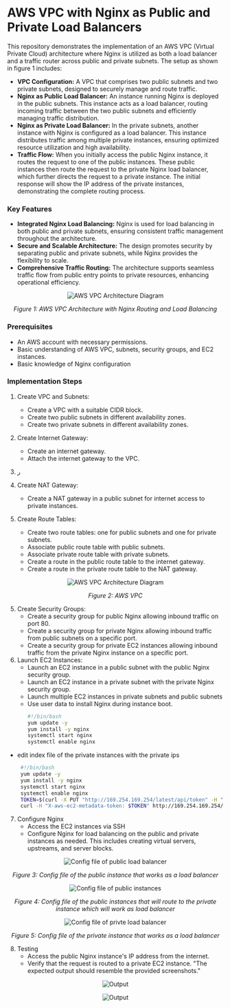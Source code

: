 # AWS VPC with Nginx as Public and Private Load Balancers

This repository demonstrates the implementation of an AWS VPC (Virtual Private Cloud) architecture where Nginx is utilized as both a load balancer and a traffic router across public and private subnets. The setup as shown in figure 1 includes:

- **VPC Configuration:** A VPC that comprises two public subnets and two private subnets, designed to securely manage and route traffic.
- **Nginx as Public Load Balancer:** An instance running Nginx is deployed in the public subnets. This instance acts as a load balancer, routing incoming traffic between the two public subnets and efficiently managing traffic distribution.
- **Nginx as Private Load Balancer:** In the private subnets, another instance with Nginx is configured as a load balancer. This instance distributes traffic among multiple private instances, ensuring optimized resource utilization and high availability.
- **Traffic Flow:** When you initially access the public Nginx instance, it routes the request to one of the public instances. These public instances then route the request to the private Nginx load balancer, which further directs the request to a private instance. The initial response will show the IP address of the private instances, demonstrating the complete routing process.

### Key Features
- **Integrated Nginx Load Balancing:** Nginx is used for load balancing in both public and private subnets, ensuring consistent traffic management throughout the architecture.
- **Secure and Scalable Architecture:** The design promotes security by separating public and private subnets, while Nginx provides the flexibility to scale.
- **Comprehensive Traffic Routing:** The architecture supports seamless traffic flow from public entry points to private resources, enhancing operational efficiency.
<p align="center">
  <img src="/images/Arch.drawio.png" alt="AWS VPC Architecture Diagram" />
</p>

<p align="center">
  <em>Figure 1: AWS VPC Architecture with Nginx Routing and Load Balancing</em>
</p>


### Prerequisites
- An AWS account with necessary permissions.
- Basic understanding of AWS VPC, subnets, security groups, and EC2 instances.
- Basic knowledge of Nginx configuration

### Implementation Steps
1. Create VPC and Subnets:
   - Create a VPC with a suitable CIDR block.
   - Create two public subnets in different availability zones.
   - Create two private subnets in different availability zones.
 
2. Create Internet Gateway:
   - Create an internet gateway.
   - Attach the internet gateway to the VPC.
3. ر
3. Create NAT Gateway:
   - Create a NAT gateway in a public subnet for internet access to private instances.
    
4. Create Route Tables:
   - Create two route tables: one for public subnets and one for private subnets.
   - Associate public route table with public subnets.
   - Associate private route table with private subnets.
   - Create a route in the public route table to the internet gateway.
   - Create a route in the private route table to the NAT gateway.

<p align="center">
  <img src="/images/VPC.png" alt="AWS VPC Architecture Diagram" />
</p>

<p align="center">
  <em>Figure 2: AWS VPC </em>
</p>

5. Create Security Groups:
   - Create a security group for public Nginx allowing inbound traffic on port 80.
   - Create a security group for private Nginx allowing inbound traffic from public subnets on a specific port.
   - Create a security group for private EC2 instances allowing inbound traffic from the private Nginx instance on a specific port.
6. Launch EC2 Instances:
   - Launch an EC2 instance in a public subnet with the public Nginx security group.
   - Launch an EC2 instance in a private subnet with the private Nginx security group.
   - Launch multiple EC2 instances in private subnets and public subnets
   - Use user data to install Nginx during instance boot.
     ```sh
     #!/bin/bash
     yum update -y
     yum install -y nginx
     systemctl start nginx
     systemctl enable nginx
     ```
  - edit index file of the private instances with the private ips
    ```sh
     #!/bin/bash
     yum update -y
     yum install -y nginx
     systemctl start nginx
     systemctl enable nginx
     TOKEN=$(curl -X PUT "http://169.254.169.254/latest/api/token" -H "X-aws-ec2-metadata-token-ttl-seconds: 21600")
     curl -H "X-aws-ec2-metadata-token: $TOKEN" http://169.254.169.254/latest/meta-data/local-ipv4 > /usr/share/nginx/html/index.html
     ```

7. Configure Nginx
   - Access the EC2 instances via SSH
   - Configure Nginx for load balancing on the public and private instances as needed. This includes creating virtual servers, upstreams, and server blocks.  
<p align="center">
  <img src="/images/LB front.png" alt="Config file of public load balancer" />
</p>

<p align="center">
  <em>Figure 3: Config file of the public instance that works as a load balancer </em>
</p>



<p align="center">
  <img src="/images/public instance config file.png" alt="Config file of public instances" />
</p>

<p align="center">
  <em>Figure 4: Config file of the public instances that will route to the private instance which will work as load balancer</em>
</p>



<p align="center">
  <img src="/images/LB BACK.png" alt="Config file of privte load balancer" />
</p>

<p align="center">
  <em>Figure 5: Config file of the private instance that works as a load balancer </em>
</p>


8. Testing
   - Access the public Nginx instance's IP address from the internet.
   - Verify that the request is routed to a private EC2 instance. "The expected output should resemble the provided screenshots."
  
<p align="center">
  <img src="/images/output 1.png" alt="Output" />
</p>

<p align="center">
  <img src="/images/output2.png" alt="Output" />
</p>
